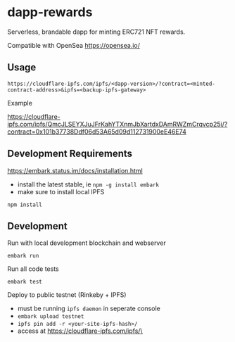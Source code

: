 # dapp-rewards
Serverless, brandable dapp for minting ERC721 NFT rewards.

Compatible with OpenSea https://opensea.io/

## Usage

`https://cloudflare-ipfs.com/ipfs/<dapp-version>/?contract=<minted-contract-address>&ipfs=<backup-ipfs-gateway>`

Example

https://cloudflare-ipfs.com/ipfs/QmcJLSEYXJuJFrKahYTXnmJbXartdxDAmRWZmCrqvcp25i/?contract=0x101b37738Ddf06d53A65d09d112731900eE46E74

## Development Requirements

https://embark.status.im/docs/installation.html
- install the latest stable, ie `npm -g install embark`
- make sure to install local IPFS

`npm install`

## Development

Run with local development blockchain and webserver

`embark run`

Run all code tests

`embark test`

Deploy to public testnet (Rinkeby + IPFS)
- must be running `ipfs daemon` in seperate console
- `embark upload testnet`
- `ipfs pin add -r <your-site-ipfs-hash>/`
- access at https://cloudflare-ipfs.com/ipfs/\<your-site-ipfs-hash>

